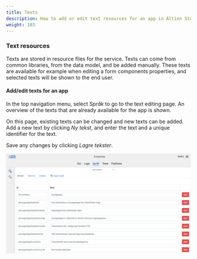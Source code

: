 ```yaml
---
title: Texts
description: How to add or edit text resources for an app in Altinn Studio.
weight: 103
---
```


### Text resources
Texts are stored in resource files for the service. Texts can come from common libraries, from the data model, and be added manually.
These texts are available for example when editing a form components properties, and selected texts will be shown to the end user.

#### Add/edit texts for an app
In the top navigation menu, select _Språk_ to go to the text editing page. 
An overview of the texts that are already available for the app is shown.

On this page, existing texts can be changed and new texts can be added.
Add a new text by clicking _Ny tekst_, and enter the text and a unique identifier for the text. 

Save any changes by clicking _Lagre tekster_.

![Edit texts](ui-editor-texts.png "Edit texts")